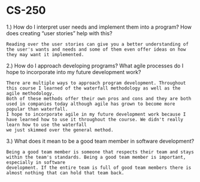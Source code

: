 # CS-250

1.) How do I interpret user needs and implement them into a program? How does creating “user stories” help with this?

    Reading over the user stories can give you a better understanding of the user's wants and needs and some of them even offer ideas on how they may want it implemented.

2.) How do I approach developing programs? What agile processes do I hope to incorporate into my future development work?
    
    There are multiple ways to approach program development. Throughout this course I learned of the waterfall methodology as well as the agile methodology.
    Both of these methods offer their own pros and cons and they are both used in companies today although agile has grown to become more popular than waterfall.
    I hope to incorporate agile in my future development work because I have learned how to use it throughout the course. We didn't really learn how to use the waterfall
    we just skimmed over the general method.
    
3.) What does it mean to be a good team member in software development?
    
    Being a good team member is someone that respects their team and stays within the team's standards. Being a good team member is important, especially in software
    development. If the entire team is full of good team members there is almost nothing that can hold that team back.
